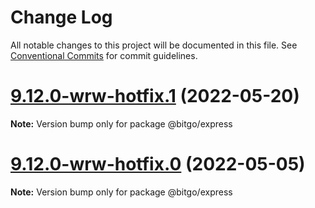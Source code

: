 # Change Log

All notable changes to this project will be documented in this file.
See [Conventional Commits](https://conventionalcommits.org) for commit guidelines.

# [9.12.0-wrw-hotfix.1](https://github.com/BitGo/BitGoJS/compare/@bitgo/express@9.12.0-wrw-hotfix.0...@bitgo/express@9.12.0-wrw-hotfix.1) (2022-05-20)

**Note:** Version bump only for package @bitgo/express





# [9.12.0-wrw-hotfix.0](https://github.com/BitGo/BitGoJS/compare/@bitgo/express@9.12.0-rc.13...@bitgo/express@9.12.0-wrw-hotfix.0) (2022-05-05)

**Note:** Version bump only for package @bitgo/express
